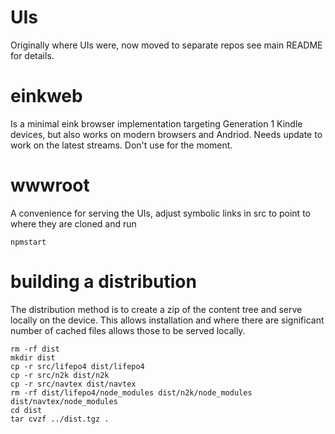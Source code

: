 # UIs

Originally where UIs were, now moved to separate repos see main README for details.

# einkweb

Is a minimal eink browser implementation targeting Generation 1 Kindle devices, but also works on modern browsers and Andriod.  Needs update to work on the latest streams. Don't use for the moment.

# wwwroot

A convenience for serving the UIs, adjust symbolic links in src to point to where they are cloned and run

    npmstart


# building a distribution

The distribution method is to create a zip of the content tree and serve locally on the device.
This allows installation and where there are significant number of cached files allows those to be served
locally.


    rm -rf dist
    mkdir dist
    cp -r src/lifepo4 dist/lifepo4
    cp -r src/n2k dist/n2k
    cp -r src/navtex dist/navtex
    rm -rf dist/lifepo4/node_modules dist/n2k/node_modules dist/navtex/node_modules
    cd dist
    tar cvzf ../dist.tgz .

    